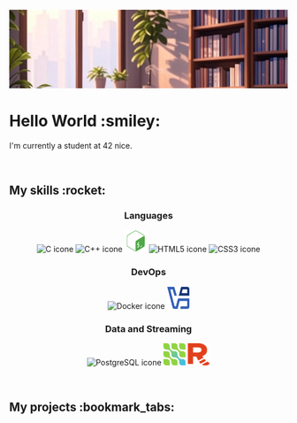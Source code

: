 ![Bannière de profil](./assets/banner.jpg)
<h1>Hello World :smiley:</h1>
<p>I'm currently a student at 42 nice.</p>
<br/>
<h2>My skills :rocket:</h2>
<h3 align="center">Languages</h3>
<p align="center">
	<img src="https://cdn.jsdelivr.net/gh/devicons/devicon@latest/icons/c/c-original.svg" alt="C icone" title="C" width="40" height="40"/>
	<img src="https://cdn.jsdelivr.net/gh/devicons/devicon@latest/icons/cplusplus/cplusplus-original.svg" alt="C++ icone" title="C++" width="40" height="40"/>
	<img src="./assets/bash.svg" alt="Bash icone" title="Bash" width="40" height="40"/>
	<img src="https://cdn.jsdelivr.net/gh/devicons/devicon@latest/icons/html5/html5-original.svg" alt="HTML5 icone" title="HTML5" width="40" height="40"/>
	<img src="https://cdn.jsdelivr.net/gh/devicons/devicon@latest/icons/css3/css3-original.svg" alt="CSS3 icone" title="CSS3" width="40" height="40"/>
</p>
<h3 align="center">DevOps</h3>
<p align="center">
	<img src="https://cdn.jsdelivr.net/gh/devicons/devicon@latest/icons/docker/docker-original.svg" alt="Docker icone" title="Docker" width="40" height="40"/>
	<img src="./assets/virtualbox_logo.svg" alt="Virtualbox icone" title="Virtualbox" width="40" height="40"/>
</p>
<h3 align="center">Data and Streaming</h3>
<p align="center">
	<img src="https://cdn.jsdelivr.net/gh/devicons/devicon@latest/icons/postgresql/postgresql-original.svg" alt="PostgreSQL icone" title="PostgreSQL" width="40" height="40"/>
	<img src="./assets/debezium_logo.svg" alt="Debezium icone" title="Debezium" width="40" height="40"/>
	<img src="./assets/redpanda_logo.svg" alt="Redpanda icone" title="Redpanda" width="40" height="40"/>
</p>
<br/>
<h2>My projects :bookmark_tabs:</h2>
